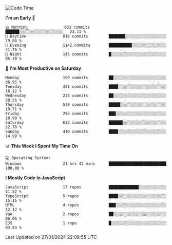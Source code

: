 <!--START_SECTION:waka-->
![Code Time](http://img.shields.io/badge/Code%20Time-3%2C142%20hrs%2054%20mins-blue)

**I'm an Early 🐤** 

```text
🌞 Morning                632 commits         ██████░░░░░░░░░░░░░░░░░░░   23.11 % 
🌆 Daytime                816 commits         ███████░░░░░░░░░░░░░░░░░░   29.84 % 
🌃 Evening                1142 commits        ██████████░░░░░░░░░░░░░░░   41.76 % 
🌙 Night                  145 commits         █░░░░░░░░░░░░░░░░░░░░░░░░   05.30 % 
```
📅 **I'm Most Productive on Saturday** 

```text
Monday                   190 commits         ██░░░░░░░░░░░░░░░░░░░░░░░   06.95 % 
Tuesday                  441 commits         ████░░░░░░░░░░░░░░░░░░░░░   16.12 % 
Wednesday                234 commits         ██░░░░░░░░░░░░░░░░░░░░░░░   08.56 % 
Thursday                 539 commits         █████░░░░░░░░░░░░░░░░░░░░   19.71 % 
Friday                   298 commits         ███░░░░░░░░░░░░░░░░░░░░░░   10.90 % 
Saturday                 623 commits         ██████░░░░░░░░░░░░░░░░░░░   22.78 % 
Sunday                   410 commits         ████░░░░░░░░░░░░░░░░░░░░░   14.99 % 
```


📊 **This Week I Spent My Time On** 

```text
💻 Operating System: 
Windows                  21 hrs 42 mins      █████████████████████████   100.00 % 
```

**I Mostly Code in JavaScript** 

```text
JavaScript               17 repos            █████████████░░░░░░░░░░░░   51.52 % 
TypeScript               5 repos             ████░░░░░░░░░░░░░░░░░░░░░   15.15 % 
HTML                     4 repos             ███░░░░░░░░░░░░░░░░░░░░░░   12.12 % 
Vue                      2 repos             ██░░░░░░░░░░░░░░░░░░░░░░░   06.06 % 
EJS                      1 repo              █░░░░░░░░░░░░░░░░░░░░░░░░   03.03 % 
```




 Last Updated on 27/01/2024 22:09:55 UTC
<!--END_SECTION:waka-->

<!--
**likaiqiang/likaiqiang** is a ✨ _special_ ✨ repository because its `README.md` (this file) appears on your GitHub profile.

Here are some ideas to get you started:

- 🔭 I’m currently working on ...
- 🌱 I’m currently learning ...
- 👯 I’m looking to collaborate on ...
- 🤔 I’m looking for help with ...
- 💬 Ask me about ...
- 📫 How to reach me: ...
- 😄 Pronouns: ...
- ⚡ Fun fact: ...
-->
